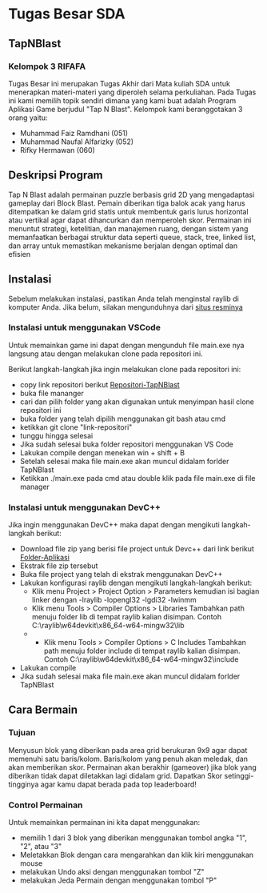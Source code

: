 # Tugas Besar SDA
## TapNBlast
### Kelompok 3 RIFAFA

Tugas Besar ini merupakan Tugas Akhir dari Mata kuliah SDA untuk menerapkan materi-materi yang diperoleh selama perkuliahan.
Pada Tugas ini kami memilih topik sendiri dimana yang kami buat adalah Program Aplikasi Game berjudul "Tap N Blast". Kelompok kami beranggotakan 3 orang yaitu:

- Muhammad Faiz Ramdhani (051)
- Muhammad Naufal Alfarizky (052)
- Rifky Hermawan (060)

## Deskripsi Program

Tap N Blast adalah permainan puzzle berbasis grid 2D yang mengadaptasi gameplay dari Block Blast. Pemain diberikan tiga balok acak yang harus ditempatkan ke dalam grid statis untuk membentuk garis lurus horizontal atau vertikal agar dapat dihancurkan dan memperoleh skor. Permainan ini menuntut strategi, ketelitian, dan manajemen ruang, dengan sistem yang memanfaatkan berbagai struktur data seperti queue, stack, tree, linked list, dan array untuk memastikan mekanisme berjalan dengan optimal dan efisien

## Instalasi

Sebelum melakukan instalasi, pastikan Anda telah menginstal raylib di komputer Anda. Jika belum, silakan mengunduhnya dari [situs resminya](https://https://www.raylib.com/) 

### Instalasi untuk menggunakan VSCode

Untuk memainkan game ini dapat dengan mengunduh file main.exe nya langsung atau dengan melakukan clone pada repositori ini.

Berikut langkah-langkah jika ingin melakukan clone pada repositori ini:
* copy link repositori berikut [Repositori-TapNBlast](https://github.com/harifky/TapNBlast.git)
* buka file mananger
* cari dan pilih folder yang akan digunakan untuk menyimpan hasil clone repositori ini
* buka folder yang telah dipilih menggunakan git bash atau cmd
* ketikkan git clone "link-repositori"
* tunggu hingga selesai
* Jika sudah selesai buka folder repositori menggunakan VS Code
* Lakukan compile dengan menekan win + shift + B
* Setelah selesai maka file main.exe akan muncul didalam forlder TapNBlast
* Ketikkan ./main.exe pada cmd atau double klik pada file main.exe di file manager

### Instalasi untuk menggunakan DevC++

Jika ingin menggunakan DevC++ maka dapat dengan mengikuti langkah-langkah berikut:
* Download file zip yang berisi file project untuk Devc++ dari link berikut [Folder-Aplikasi](https://bit.ly/4kJlSN7)
* Ekstrak file zip tersebut
* Buka file project yang telah di ekstrak menggunakan DevC++
* Lakukan konfigurasi raylib dengan mengikuti langkah-langkah berikut:
    * Klik menu Project > Project Option > Parameters kemudian isi bagian linker dengan -lraylib -lopengl32 -lgdi32 -lwinmm
    * Klik menu Tools > Compiler Options > Libraries Tambahkan path menuju folder lib di tempat raylib kalian disimpan. Contoh C:\raylib\w64devkit\x86_64-w64-mingw32\lib
    * * Klik menu Tools > Compiler Options > C Includes Tambahkan path menuju folder include di tempat raylib kalian disimpan. Contoh C:\raylib\w64devkit\x86_64-w64-mingw32\include
* Lakukan compile
* Jika sudah selesai maka file main.exe akan muncul didalam forlder TapNBlast


## Cara Bermain

### Tujuan

Menyusun blok yang diberikan pada area grid berukuran 9x9 agar dapat memenuhi satu baris/kolom. Baris/kolom yang penuh akan meledak, dan akan memberikan skor. Permainan akan berakhir (gameover) jika blok yang diberikan tidak dapat diletakkan lagi didalam grid. Dapatkan Skor setinggi-tingginya agar kamu dapat berada pada top leaderboard!

### Control Permainan

Untuk memainkan permainan ini kita dapat menggunakan:

* memilih 1 dari 3 blok yang diberikan menggunakan tombol angka "1", "2", atau "3"
* Meletakkan Blok dengan cara mengarahkan dan klik kiri menggunakan mouse
* melakukan Undo aksi dengan menggunakan tombol "Z"
* melakukan Jeda Permain dengan menggunakan tombol "P"
